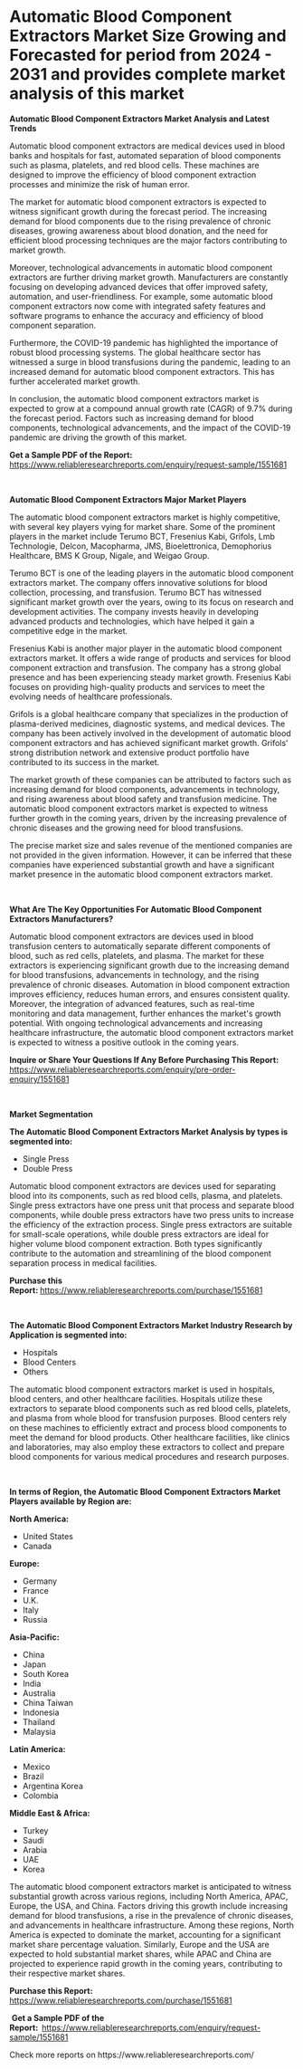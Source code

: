 <p><h1>Automatic Blood Component Extractors Market Size Growing and Forecasted for period from 2024 - 2031 and provides complete market analysis of this market</h1></p><p><strong>Automatic Blood Component Extractors Market Analysis and Latest Trends</strong></p>
<p><p>Automatic blood component extractors are medical devices used in blood banks and hospitals for fast, automated separation of blood components such as plasma, platelets, and red blood cells. These machines are designed to improve the efficiency of blood component extraction processes and minimize the risk of human error.</p><p>The market for automatic blood component extractors is expected to witness significant growth during the forecast period. The increasing demand for blood components due to the rising prevalence of chronic diseases, growing awareness about blood donation, and the need for efficient blood processing techniques are the major factors contributing to market growth.</p><p>Moreover, technological advancements in automatic blood component extractors are further driving market growth. Manufacturers are constantly focusing on developing advanced devices that offer improved safety, automation, and user-friendliness. For example, some automatic blood component extractors now come with integrated safety features and software programs to enhance the accuracy and efficiency of blood component separation.</p><p>Furthermore, the COVID-19 pandemic has highlighted the importance of robust blood processing systems. The global healthcare sector has witnessed a surge in blood transfusions during the pandemic, leading to an increased demand for automatic blood component extractors. This has further accelerated market growth.</p><p>In conclusion, the automatic blood component extractors market is expected to grow at a compound annual growth rate (CAGR) of 9.7% during the forecast period. Factors such as increasing demand for blood components, technological advancements, and the impact of the COVID-19 pandemic are driving the growth of this market.</p></p>
<p><strong>Get a Sample PDF of the Report:&nbsp;</strong> <a href="https://www.reliableresearchreports.com/enquiry/request-sample/1551681">https://www.reliableresearchreports.com/enquiry/request-sample/1551681</a></p>
<p>&nbsp;</p>
<p><strong>Automatic Blood Component Extractors Major Market Players</strong></p>
<p><p>The automatic blood component extractors market is highly competitive, with several key players vying for market share. Some of the prominent players in the market include Terumo BCT, Fresenius Kabi, Grifols, Lmb Technologie, Delcon, Macopharma, JMS, Bioelettronica, Demophorius Healthcare, BMS K Group, Nigale, and Weigao Group.</p><p>Terumo BCT is one of the leading players in the automatic blood component extractors market. The company offers innovative solutions for blood collection, processing, and transfusion. Terumo BCT has witnessed significant market growth over the years, owing to its focus on research and development activities. The company invests heavily in developing advanced products and technologies, which have helped it gain a competitive edge in the market.</p><p>Fresenius Kabi is another major player in the automatic blood component extractors market. It offers a wide range of products and services for blood component extraction and transfusion. The company has a strong global presence and has been experiencing steady market growth. Fresenius Kabi focuses on providing high-quality products and services to meet the evolving needs of healthcare professionals.</p><p>Grifols is a global healthcare company that specializes in the production of plasma-derived medicines, diagnostic systems, and medical devices. The company has been actively involved in the development of automatic blood component extractors and has achieved significant market growth. Grifols' strong distribution network and extensive product portfolio have contributed to its success in the market.</p><p>The market growth of these companies can be attributed to factors such as increasing demand for blood components, advancements in technology, and rising awareness about blood safety and transfusion medicine. The automatic blood component extractors market is expected to witness further growth in the coming years, driven by the increasing prevalence of chronic diseases and the growing need for blood transfusions.</p><p>The precise market size and sales revenue of the mentioned companies are not provided in the given information. However, it can be inferred that these companies have experienced substantial growth and have a significant market presence in the automatic blood component extractors market.</p></p>
<p>&nbsp;</p>
<p><strong>What Are The Key Opportunities For Automatic Blood Component Extractors Manufacturers?</strong></p>
<p><p>Automatic blood component extractors are devices used in blood transfusion centers to automatically separate different components of blood, such as red cells, platelets, and plasma. The market for these extractors is experiencing significant growth due to the increasing demand for blood transfusions, advancements in technology, and the rising prevalence of chronic diseases. Automation in blood component extraction improves efficiency, reduces human errors, and ensures consistent quality. Moreover, the integration of advanced features, such as real-time monitoring and data management, further enhances the market's growth potential. With ongoing technological advancements and increasing healthcare infrastructure, the automatic blood component extractors market is expected to witness a positive outlook in the coming years.</p></p>
<p><strong>Inquire or Share Your Questions If Any Before Purchasing This Report:</strong> <a href="https://www.reliableresearchreports.com/enquiry/pre-order-enquiry/1551681">https://www.reliableresearchreports.com/enquiry/pre-order-enquiry/1551681</a></p>
<p>&nbsp;</p>
<p><strong>Market Segmentation</strong></p>
<p><strong>The Automatic Blood Component Extractors Market Analysis by types is segmented into:</strong></p>
<p><ul><li>Single Press</li><li>Double Press</li></ul></p>
<p><p>Automatic blood component extractors are devices used for separating blood into its components, such as red blood cells, plasma, and platelets. Single press extractors have one press unit that process and separate blood components, while double press extractors have two press units to increase the efficiency of the extraction process. Single press extractors are suitable for small-scale operations, while double press extractors are ideal for higher volume blood component extraction. Both types significantly contribute to the automation and streamlining of the blood component separation process in medical facilities.</p></p>
<p><strong>Purchase this Report:&nbsp;</strong><a href="https://www.reliableresearchreports.com/purchase/1551681">https://www.reliableresearchreports.com/purchase/1551681</a></p>
<p>&nbsp;</p>
<p><strong>The Automatic Blood Component Extractors Market Industry Research by Application is segmented into:</strong></p>
<p><ul><li>Hospitals</li><li>Blood Centers</li><li>Others</li></ul></p>
<p><p>The automatic blood component extractors market is used in hospitals, blood centers, and other healthcare facilities. Hospitals utilize these extractors to separate blood components such as red blood cells, platelets, and plasma from whole blood for transfusion purposes. Blood centers rely on these machines to efficiently extract and process blood components to meet the demand for blood products. Other healthcare facilities, like clinics and laboratories, may also employ these extractors to collect and prepare blood components for various medical procedures and research purposes.</p></p>
<p>&nbsp;</p>
<p><strong>In terms of Region, the Automatic Blood Component Extractors Market Players available by Region are:</strong></p>
<p>
    <p> <strong> North America: </strong>
        <ul>
            <li>United States</li>
            <li>Canada</li>
        </ul>
        </p> 
    <p> <strong> Europe: </strong>
        <ul>
            <li>Germany</li>
            <li>France</li>
            <li>U.K.</li>
            <li>Italy</li>
            <li>Russia</li>
        </ul>
        </p> 
    <p> <strong> Asia-Pacific: </strong>
        <ul>
            <li>China</li>
            <li>Japan</li>
            <li>South Korea</li>
            <li>India</li>
            <li>Australia</li>
            <li>China Taiwan</li>
            <li>Indonesia</li>
            <li>Thailand</li>
            <li>Malaysia</li>
        </ul>
        </p> 
    <p> <strong> Latin America: </strong>
        <ul>
            <li>Mexico</li>
            <li>Brazil</li>
            <li>Argentina Korea</li>
            <li>Colombia</li>
        </ul>
        </p> 
    <p> <strong> Middle East & Africa: </strong>
        <ul>
            <li>Turkey</li>
            <li>Saudi</li>
            <li>Arabia</li>
            <li>UAE</li>
            <li>Korea</li>
        </ul>
    </p>
    </p>
<p><p>The automatic blood component extractors market is anticipated to witness substantial growth across various regions, including North America, APAC, Europe, the USA, and China. Factors driving this growth include increasing demand for blood transfusions, a rise in the prevalence of chronic diseases, and advancements in healthcare infrastructure. Among these regions, North America is expected to dominate the market, accounting for a significant market share percentage valuation. Similarly, Europe and the USA are expected to hold substantial market shares, while APAC and China are projected to experience rapid growth in the coming years, contributing to their respective market shares.</p></p>
<p><strong>Purchase this Report: </strong><a href="https://www.reliableresearchreports.com/purchase/1551681">https://www.reliableresearchreports.com/purchase/1551681</a></p>
<p>&nbsp;<strong>Get a Sample PDF of the Report:&nbsp;&nbsp;</strong><a href="https://www.reliableresearchreports.com/enquiry/request-sample/1551681">https://www.reliableresearchreports.com/enquiry/request-sample/1551681</a></p>
<p><strong></strong></p>
<p>Check more reports on https://www.reliableresearchreports.com/</p>